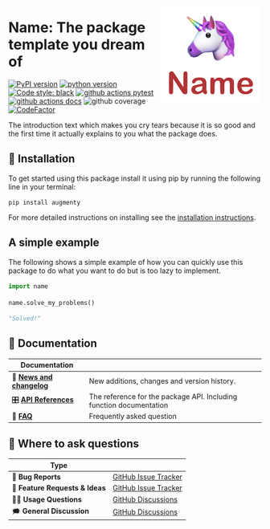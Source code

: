 <a href="https://github.com/kennethenevoldsen/name"><img src="https://github.com/KennethEnevoldsen/name/blob/main/docs/_static/icon.png?raw=true" width="200" align="right" /></a>
# Name: The package template you dream of


[![PyPI version](https://badge.fury.io/py/name.svg)](https://pypi.org/project/name/)
[![python version](https://img.shields.io/badge/Python-%3E=3.7-blue)](https://github.com/kennethenevoldsen/name)
[![Code style: black](https://img.shields.io/badge/Code%20Style-Black-black)](https://black.readthedocs.io/en/stable/the_black_code_style/current_style.html)
[![github actions pytest](https://github.com/kennethenevoldsen/name/actions/workflows/pytest-cov-comment.yml/badge.svg)](https://github.com/kennethenevoldsen/name/actions)
[![github actions docs](https://github.com/kennethenevoldsen/name/actions/workflows/documentation.yml/badge.svg)](https://kennethenevoldsen.github.io/name/)
![github coverage](https://img.shields.io/endpoint?url=https://gist.githubusercontent.com/KennethEnevoldsen/2d5c14e682c3560240fe05cc7c9f4d2d/raw/badge-name-pytest-coverage.json)
[![CodeFactor](https://www.codefactor.io/repository/github/kennethenevoldsen/name/badge)](https://www.codefactor.io/repository/github/kennethenevoldsen/name)


The introduction text which makes you cry tears because it is so good and the first time
it actually explains to you what the package does.

## 🔧 Installation
To get started using this package install it using pip by running the following line in your terminal:

```
pip install augmenty
```


For more detailed instructions on installing see the [installation instructions](https://kennethenevoldsen.github.io/augmenty/installation).

## A simple example
The following shows a simple example of how you can quickly use this package to do what
you want to do but is too lazy to implement.

```python
import name

name.solve_my_problems()
```

```python
"Solved!"
```

## 📖 Documentation

| Documentation              |                                                                     |
| -------------------------- | ------------------------------------------------------------------- |
| 📰 **[News and changelog]** | New additions, changes and version history.                         |
| 🎛 **[API References]**     | The reference for the package API. Including function documentation |
| 🙋 **[FAQ]**                | Frequently asked question                                           |

[usage guides]: https://kennethenevoldsen.github.io/name/introduction.html
[api references]: https://kennethenevoldsen.github.io/name/
[News and changelog]: https://kennethenevoldsen.github.io/name/news.html
[FAQ]: https://kennethenevoldsen.github.io/name/faq.html

## 💬 Where to ask questions

| Type                           |                        |
| ------------------------------ | ---------------------- |
| 🚨 **Bug Reports**              | [GitHub Issue Tracker] |
| 🎁 **Feature Requests & Ideas** | [GitHub Issue Tracker] |
| 👩‍💻 **Usage Questions**          | [GitHub Discussions]   |
| 🗯 **General Discussion**       | [GitHub Discussions]   |

[github issue tracker]: https://github.com/kennethenevoldsen/name/issues
[github discussions]: https://github.com/kennethenevoldsen/name/discussions

